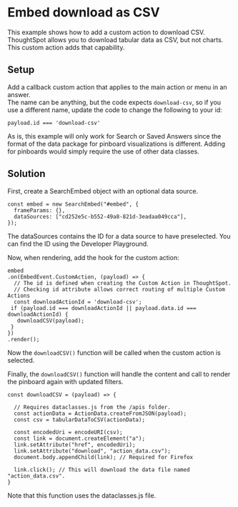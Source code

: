 # Embed download as CSV

This example shows how to add a custom action to download CSV.  ThoughtSpot allows you to download tabular data as CSV, but not charts.  This custom action adds that capability.  

## Setup

Add a callback custom action that applies to the main action or menu in an answer.  
The name can be anything, but the code expects `download-csv`, so if you use a 
different name, update the code to change the following to your id: 

`payload.id === 'download-csv'`

As is, this example will only work for Search or Saved Answers since the format of the data package for pinboard visualizations is different.  Adding for pinboards would simply require the use of other data classes.

## Solution

First, create a SearchEmbed object with an optional data source.

~~~
const embed = new SearchEmbed("#embed", {
  frameParams: {},
  dataSources: ["cd252e5c-b552-49a8-821d-3eadaa049cca"],
});
~~~

The dataSources contains the ID for a data source to have preselected.  You can find the ID using the Developer Playground.

Now, when rendering, add the hook for the custom action:

~~~
embed
.on(EmbedEvent.CustomAction, (payload) => {
  // The id is defined when creating the Custom Action in ThoughtSpot. 
  // Checking id attribute allows correct routing of multiple Custom Actions
  const downloadActionId = 'download-csv';
 if (payload.id === downloadActionId || payload.data.id === downloadActionId) {
   downloadCSV(payload);
 }
})
.render();
~~~

Now the `downloadCSV()` function will be called when the custom action is selected.  

Finally, the `downloadCSV()` function will handle the content and call to render the pinboard again with updated filters.

~~~
const downloadCSV = (payload) => {

  // Requires dataclasses.js from the /apis folder.
  const actionData = ActionData.createFromJSON(payload);
  const csv = tabularDataToCSV(actionData);

  const encodedUri = encodeURI(csv);
  const link = document.createElement("a");
  link.setAttribute("href", encodedUri);
  link.setAttribute("download", "action_data.csv");
  document.body.appendChild(link); // Required for Firefox

  link.click(); // This will download the data file named "action_data.csv".
}
~~~

Note that this function uses the dataclasses.js file.
